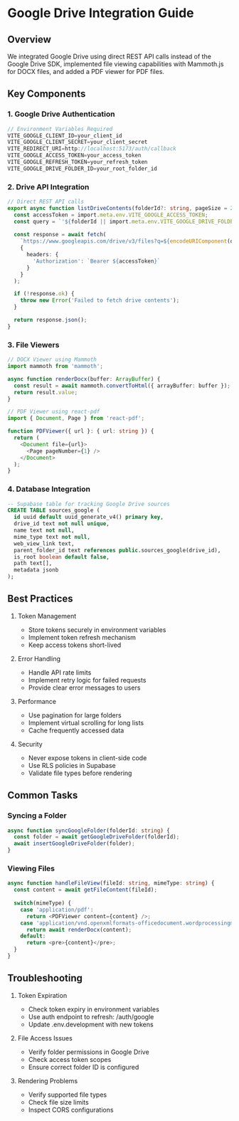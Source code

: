 # Google Drive Integration Guide

## Overview
We integrated Google Drive using direct REST API calls instead of the Google Drive SDK, implemented file viewing capabilities with Mammoth.js for DOCX files, and added a PDF viewer for PDF files.

## Key Components

### 1. Google Drive Authentication
```typescript
// Environment Variables Required
VITE_GOOGLE_CLIENT_ID=your_client_id
VITE_GOOGLE_CLIENT_SECRET=your_client_secret
VITE_REDIRECT_URI=http://localhost:5173/auth/callback
VITE_GOOGLE_ACCESS_TOKEN=your_access_token
VITE_GOOGLE_REFRESH_TOKEN=your_refresh_token
VITE_GOOGLE_DRIVE_FOLDER_ID=your_root_folder_id
```

### 2. Drive API Integration
```typescript
// Direct REST API calls
export async function listDriveContents(folderId?: string, pageSize = 20, pageToken?: string) {
  const accessToken = import.meta.env.VITE_GOOGLE_ACCESS_TOKEN;
  const query = `'${folderId || import.meta.env.VITE_GOOGLE_DRIVE_FOLDER_ID}' in parents`;
  
  const response = await fetch(
    `https://www.googleapis.com/drive/v3/files?q=${encodeURIComponent(query)}&pageSize=${pageSize}${pageToken ? `&pageToken=${pageToken}` : ''}&fields=files(id,name,mimeType,webViewLink),nextPageToken`,
    {
      headers: {
        'Authorization': `Bearer ${accessToken}`
      }
    }
  );

  if (!response.ok) {
    throw new Error('Failed to fetch drive contents');
  }

  return response.json();
}
```

### 3. File Viewers
```typescript
// DOCX Viewer using Mammoth
import mammoth from 'mammoth';

async function renderDocx(buffer: ArrayBuffer) {
  const result = await mammoth.convertToHtml({ arrayBuffer: buffer });
  return result.value;
}

// PDF Viewer using react-pdf
import { Document, Page } from 'react-pdf';

function PDFViewer({ url }: { url: string }) {
  return (
    <Document file={url}>
      <Page pageNumber={1} />
    </Document>
  );
}
```

### 4. Database Integration
```sql
-- Supabase table for tracking Google Drive sources
CREATE TABLE sources_google (
  id uuid default uuid_generate_v4() primary key,
  drive_id text not null unique,
  name text not null,
  mime_type text not null,
  web_view_link text,
  parent_folder_id text references public.sources_google(drive_id),
  is_root boolean default false,
  path text[],
  metadata jsonb
);
```

## Best Practices

1. Token Management
   - Store tokens securely in environment variables
   - Implement token refresh mechanism
   - Keep access tokens short-lived

2. Error Handling
   - Handle API rate limits
   - Implement retry logic for failed requests
   - Provide clear error messages to users

3. Performance
   - Use pagination for large folders
   - Implement virtual scrolling for long lists
   - Cache frequently accessed data

4. Security
   - Never expose tokens in client-side code
   - Use RLS policies in Supabase
   - Validate file types before rendering

## Common Tasks

### Syncing a Folder
```typescript
async function syncGoogleFolder(folderId: string) {
  const folder = await getGoogleDriveFolder(folderId);
  await insertGoogleDriveFolder(folder);
}
```

### Viewing Files
```typescript
async function handleFileView(fileId: string, mimeType: string) {
  const content = await getFileContent(fileId);
  
  switch(mimeType) {
    case 'application/pdf':
      return <PDFViewer content={content} />;
    case 'application/vnd.openxmlformats-officedocument.wordprocessingml.document':
      return await renderDocx(content);
    default:
      return <pre>{content}</pre>;
  }
}
```

## Troubleshooting

1. Token Expiration
   - Check token expiry in environment variables
   - Use auth endpoint to refresh: /auth/google
   - Update .env.development with new tokens

2. File Access Issues
   - Verify folder permissions in Google Drive
   - Check access token scopes
   - Ensure correct folder ID is configured

3. Rendering Problems
   - Verify supported file types
   - Check file size limits
   - Inspect CORS configurations 